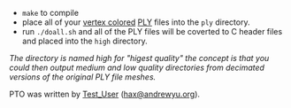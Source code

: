 - `make` to compile
- place all of your [vertex colored](https://github.com/vertexcolor) [PLY](https://paulbourke.net/dataformats/ply/) files into the `ply` directory.
- run `./doall.sh` and all of the PLY files will be coverted to C header files and placed into the `high` directory.

_The directory is named high for "higest quality" the concept is that you could then output medium and low quality directories from decimated versions of the original PLY file meshes._

PTO was written by [Test_User](https://notabug.org/test_user) (<hax@andrewyu.org>).
